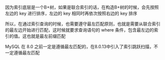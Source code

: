 
因为索引底层是一个B+树，如果是联合索引的话，在构造B+树的时候，会先按照左边的 key 进行排序，左边的 key 相同时再依次按照右边的 key 排序

所以，在通过索引查询的时候，也需要遵守最左匹配原则，也就是需要从联合索引的最左边开始进行匹配，这时候就要求查询语句的 where 条件，包含最左边的索引的值。这也就是最左前缀匹配

MySQL 在 8.0 之前一定是遵循最左匹配的，在8.0.13中引入了索引跳跃扫描，不一定遵循最左匹配